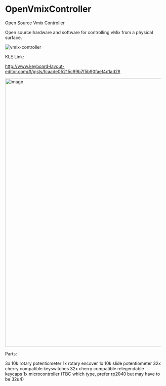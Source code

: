 # OpenVmixController
Open Source Vmix Controller


Open source hardware and software for controlling vMix from a physical surface.

![vmix-controller](https://github.com/user-attachments/assets/68d7113e-0695-4a80-88d4-4fa6ff6a49ef)

KLE Link:

http://www.keyboard-layout-editor.com/#/gists/fcaade05215c99b7f5b90faef4c1ad29

<img width="870" alt="image" src="https://github.com/user-attachments/assets/6e4fca97-3814-44f7-822f-42d36bddf3da">



Parts:

3x 10k rotary potentiometer
1x rotary encover
1x 10k slide potentiometer
32x cherry compatible keyswitches
32x cherry compatible relegendable keycaps
1x microcontroller (TBC which type, prefer rp2040 but may have to be 32u4)
